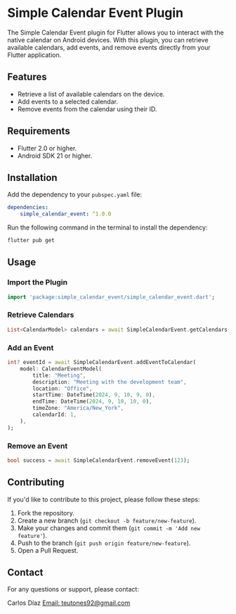 # Simple Calendar Event Plugin

The Simple Calendar Event plugin for Flutter allows you to interact with the native calendar on Android devices. With this plugin, you can retrieve available calendars, add events, and remove events directly from your Flutter application.

## Features

- Retrieve a list of available calendars on the device.
- Add events to a selected calendar.
- Remove events from the calendar using their ID.

## Requirements

- Flutter 2.0 or higher.
- Android SDK 21 or higher.

## Installation

Add the dependency to your `pubspec.yaml` file:

```yaml
dependencies:
    simple_calendar_event: ^1.0.0
```

Run the following command in the terminal to install the dependency:

```bash
flutter pub get
```

## Usage

### Import the Plugin

```dart
import 'package:simple_calendar_event/simple_calendar_event.dart';
```

### Retrieve Calendars

```dart
List<CalendarModel> calendars = await SimpleCalendarEvent.getCalendars();
```

### Add an Event

```dart
int? eventId = await SimpleCalendarEvent.addEventToCalendar(
    model: CalendarEventModel(
        title: "Meeting",
        description: "Meeting with the development team",
        location: "Office",
        startTime: DateTime(2024, 9, 10, 9, 0),
        endTime: DateTime(2024, 9, 10, 10, 0),
        timeZone: "America/New_York",
        calendarId: 1,
    ),
);
```

### Remove an Event

```dart
bool success = await SimpleCalendarEvent.removeEvent(123);
```

## Contributing

If you'd like to contribute to this project, please follow these steps:

1. Fork the repository.
2. Create a new branch (`git checkout -b feature/new-feature`).
3. Make your changes and commit them (`git commit -m 'Add new feature'`).
4. Push to the branch (`git push origin feature/new-feature`).
5. Open a Pull Request.

## Contact

For any questions or support, please contact:

Carlos Díaz
[Email: teutones92@gmail.com](mailto:teutones92@gmail.com)